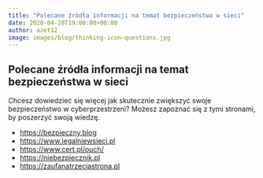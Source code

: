 ```yaml
---
title: "Polecane źródła informacji na temat bezpieczeństwa w sieci"
date: 2020-04-28T19:00:00+00:00
author: azet12
image: images/blog/thinking-icon-questions.jpg
---
```


Polecane źródła informacji na temat bezpieczeństwa w sieci
----------------------------------------------------------

Chcesz dowiedzieć się więcej jak skutecznie zwiększyć swoje bezpieczeństwo w cyberprzestrzeni? Możesz zapoznać się z tymi stronami, by poszerzyć swoją wiedzę.

<ul>
<li><a href="https://bezpieczny.blog" title="https://bezpieczny.blog" rel="nofollow">https://bezpieczny.blog</a></li>
<li><a href="https://www.legalniewsieci.pl" title="https://www.legalniewsieci.pl" rel="nofollow">https://www.legalniewsieci.pl</a></li>
<li><a href="https://www.cert.pl/ouch/" title="https://www.cert.pl/ouch/" rel="nofollow">https://www.cert.pl/ouch/</a></li>
<li><a href="https://niebezpiecznik.pl" title="https://niebezpiecznik.pl" rel="nofollow">https://niebezpiecznik.pl</a></li>
<li><a href="https://zaufanatrzeciastrona.pl" title="https://zaufanatrzeciastrona.pl" rel="nofollow">https://zaufanatrzeciastrona.pl</a></li>
</ul>
